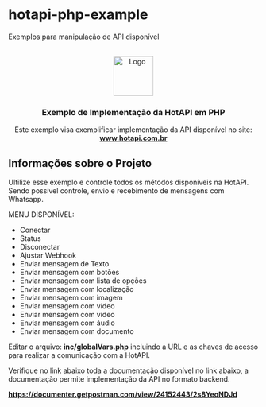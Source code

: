 # hotapi-php-example
Exemplos para manipulação de API disponível



<br />
<div align="center">
  <a href="https://www.hotapi.com.br">
    <img src="images/logo.png" alt="Logo" width="80" height="80">
  </a>

  <h3 align="center">Exemplo de Implementação da HotAPI em PHP</h3>

  <p align="center">
    Este exemplo visa exemplificar implementação da API disponível no site:
    <br />
    <a href="https://www.hotapi.com.br"><strong>www.hotapi.com.br</strong></a>
  </p>
</div>



<!-- ABOUT THE PROJECT -->
## Informações sobre o Projeto


Ultilize esse exemplo e controle todos os métodos disponíveis na HotAPI. Sendo possível controle, envio e recebimento de mensagens com Whatsapp.

MENU DISPONÍVEL:
* Conectar
* Status
* Disconectar
* Ajustar Webhook
* Enviar mensagem de Texto
* Enviar mensagem com botões
* Enviar mensagem com lista de opções
* Enviar mensagem com localização
* Enviar mensagem com imagem
* Enviar mensagem com vídeo
* Enviar mensagem com vídeo
* Enviar mensagem com áudio
* Enviar mensagem com documento

Editar o arquivo: <b>inc/globalVars.php</b> incluindo a URL e as chaves de acesso para realizar a comunicação com a HotAPI.

Verifique no link abaixo toda a documentação disponível no link abaixo, a documentação permite implementação da API no formato backend.

<a href="https://documenter.getpostman.com/view/24152443/2s8YeoNDJd"><strong>https://documenter.getpostman.com/view/24152443/2s8YeoNDJd</strong></a>




